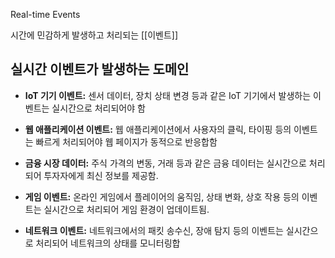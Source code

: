 Real-time Events

시간에 민감하게 발생하고 처리되는 [[이벤트]]

## 실시간 이벤트가 발생하는 도메인

- **IoT 기기 이벤트:** 센서 데이터, 장치 상태 변경 등과 같은 IoT 기기에서 발생하는 이벤트는 실시간으로 처리되어야 함
    
- **웹 애플리케이션 이벤트:** 웹 애플리케이션에서 사용자의 클릭, 타이핑 등의 이벤트는 빠르게 처리되어야 웹 페이지가 동적으로 반응합함
    
- **금융 시장 데이터:** 주식 가격의 변동, 거래 등과 같은 금융 데이터는 실시간으로 처리되어 투자자에게 최신 정보를 제공함.
    
- **게임 이벤트:** 온라인 게임에서 플레이어의 움직임, 상태 변화, 상호 작용 등의 이벤트는 실시간으로 처리되어 게임 환경이 업데이트됨.
    
- **네트워크 이벤트:** 네트워크에서의 패킷 송수신, 장애 탐지 등의 이벤트는 실시간으로 처리되어 네트워크의 상태를 모니터링합